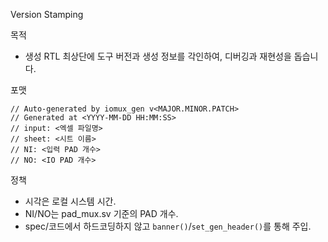 Version Stamping

목적
- 생성 RTL 최상단에 도구 버전과 생성 정보를 각인하여, 디버깅과 재현성을 돕습니다.

포맷
```
// Auto-generated by iomux_gen v<MAJOR.MINOR.PATCH>
// Generated at <YYYY-MM-DD HH:MM:SS>
// input: <엑셀 파일명>
// sheet: <시트 이름>
// NI: <입력 PAD 개수>
// NO: <IO PAD 개수>
```

정책
- 시각은 로컬 시스템 시간.
- NI/NO는 pad_mux.sv 기준의 PAD 개수.
- spec/코드에서 하드코딩하지 않고 `banner()`/`set_gen_header()`를 통해 주입.

